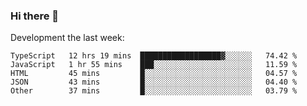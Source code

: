 ### Hi there 👋

Development the last week:
<!--START_SECTION:waka-->

```text
TypeScript   12 hrs 19 mins  ██████████████████▓░░░░░░   74.42 %
JavaScript   1 hr 55 mins    ███░░░░░░░░░░░░░░░░░░░░░░   11.59 %
HTML         45 mins         █░░░░░░░░░░░░░░░░░░░░░░░░   04.57 %
JSON         43 mins         █░░░░░░░░░░░░░░░░░░░░░░░░   04.40 %
Other        37 mins         █░░░░░░░░░░░░░░░░░░░░░░░░   03.79 %
```

<!--END_SECTION:waka-->

<!--
**JASONPANGGO/jasonpanggo** is a ✨ _special_ ✨ repository because its `README.md` (this file) appears on your GitHub profile.

Here are some ideas to get you started:

- 🔭 I’m currently working on ...
- 🌱 I’m currently learning ...
- 👯 I’m looking to collaborate on ...
- 🤔 I’m looking for help with ...
- 💬 Ask me about ...
- 📫 How to reach me: ...
- 😄 Pronouns: ...
- ⚡ Fun fact: ...
-->
